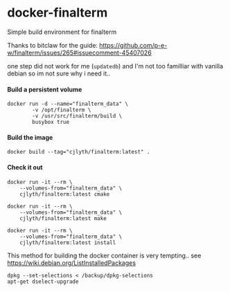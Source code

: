 # docker-finalterm
Simple build environment for finalterm

Thanks to bitclaw for the guide:
https://github.com/p-e-w/finalterm/issues/265#issuecomment-45407026

one step did not work for me (`updatedb`) and I'm not too familliar with vanilla debian so im not sure why i need it..

#### Build a persistent volume

```
docker run -d --name="finalterm_data" \
		-v /opt/finalterm \
		-v /usr/src/finalterm/build \
		busybox true
```

#### Build the image

`docker build --tag="cjlyth/finalterm:latest" .`

#### Check it out

```
docker run -it --rm \
	--volumes-from="finalterm_data" \
	cjlyth/finalterm:latest cmake

docker run -it --rm \
	--volumes-from="finalterm_data" \
	cjlyth/finalterm:latest make

docker run -it --rm \
	--volumes-from="finalterm_data" \
	cjlyth/finalterm:latest install

```


This method for building the docker container is very tempting..
see https://wiki.debian.org/ListInstalledPackages

```
dpkg --set-selections < /backup/dpkg-selections
apt-get dselect-upgrade
```


